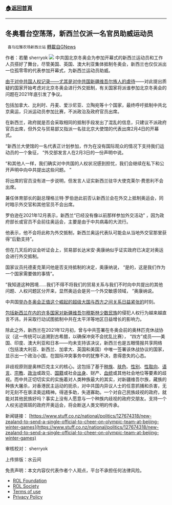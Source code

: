 ###  [:house:返回首頁](https://github.com/ourhimalayas/txt)
---


## 冬奥看台空荡荡，新西兰仅派一名官员助威运动员
` 喜马拉雅农场新西兰站` [轉載自GNews](https://gnews.org/zh-hans/1962191/)

作者：若蘭 sherryok
![](https://assets.gnews.org/wp-content/uploads/2022/02/酷翻组1-4.png)
中共国北京冬奥会为参加开幕式的新西兰运动员和工作人员搭好了舞台，尽管美国、英国、澳大利亚集体抵制冬奥会，新西兰也仅仅派出一位孤零零的代表参加开幕式，为新西兰运动员助威。

[由于对中](https://translate.google.com/website?sl=en&amp;tl=zh-CN&amp;client=webapp&amp;u=https://interactives.stuff.co.nz/2021/circuit/deleted-documentary/)[共](https://translate.google.com/website?sl=en&amp;tl=zh-CN&amp;client=webapp&amp;u=https://interactives.stuff.co.nz/2021/circuit/deleted-documentary/)[国人权记录](https://translate.google.com/website?sl=en&amp;tl=zh-CN&amp;client=webapp&amp;u=https://interactives.stuff.co.nz/2021/circuit/deleted-documentary/)[——](https://translate.google.com/website?sl=en&amp;tl=zh-CN&amp;client=webapp&amp;u=https://interactives.stuff.co.nz/2021/circuit/deleted-documentary/)[尤其是对中](https://translate.google.com/website?sl=en&amp;tl=zh-CN&amp;client=webapp&amp;u=https://interactives.stuff.co.nz/2021/circuit/deleted-documentary/)[共](https://translate.google.com/website?sl=en&amp;tl=zh-CN&amp;client=webapp&amp;u=https://interactives.stuff.co.nz/2021/circuit/deleted-documentary/)[国新疆维吾尔族人的虐待](https://translate.google.com/website?sl=en&amp;tl=zh-CN&amp;client=webapp&amp;u=https://interactives.stuff.co.nz/2021/circuit/deleted-documentary/)——对此提出质疑的国家开始考虑对北京冬奥会进行外交抵制，有关国家将派谁参加北京冬奥会的问题在2021年底引发了争议。

包括加拿大、比利时、丹麦、爱沙尼亚、立陶宛等十个国家，最终呼吁抵制中共北京奥运，只派运动员参加比赛，不派政治及政府官员出席。

在新西兰，政府就是否会采取相同的抵制手段发出了混乱的信息，只建议不派政府官员出席，但外交与贸易部又指派一名驻北京大使馆的代表出席2月4日的开幕式。

“新西兰大使馆的一名代表正计划参加，作为在没有国际观众的情况下支持我们运动员的一个象征， ”外交部发言人在2月3日的一份声明中说。

“和其他人一样，我们确实对中共国的人权状况感到担忧，我们会继续在私下和公开声明中向中共提出这些问题。 ”

将出席的官员没有进一步说明，但发言人证实新西兰驻华大使克莱尔·费恩利不会出席。

兼任体育部长的副总理格兰特·罗伯逊此前否认新西兰会在外交上抵制奥运会，同时暗示外交官和其他官员不会出席。

罗伯逊在2021年12月表示，新西兰“已经没有像以前那样参加外交活动” ，因为政府部长或官员不会前往奥运会，主要是由于中共病毒的大流行。

他表示，他不会将此称为外交抵制，新西兰奥运代表队可能会从当地外交官那里获得“后勤支持”。

但在几天后的议会听证会上，贸易部长达米安·奥康纳似乎证实政府已决定对奥运会进行外交抵制。

国家议员托德麦克莱问他是否支持抵制的决定，奥康纳说， “是的，这是我们作为一个国家需要做的事情”。

“我知道这种困境……我们不得不将我们的贸易关系与我们不时向中共提出的其他问题、人权问题区分开来，显然奥运会是另一个外交敏感领域， ”奥康纳说。

中共国[举办冬奥会正值这个崛起的超级大国与西方之间](https://www-stuff-co-nz.translate.goog/sport/olympics/300510429/winter-olympics-spotlight-back-on-china-for-covidtinged-games?_x_tr_sl=en&amp;_x_tr_tl=zh-CN&amp;_x_tr_hl=en-GB&amp;_x_tr_pto=wapp)[关系日益紧张的](https://www-stuff-co-nz.translate.goog/sport/olympics/300510429/winter-olympics-spotlight-back-on-china-for-covidtinged-games?_x_tr_sl=en&amp;_x_tr_tl=zh-CN&amp;_x_tr_hl=en-GB&amp;_x_tr_pto=wapp)时刻。

[包括新西兰在内的许多国家对新疆维吾尔穆斯林少数民族](https://translate.google.com/website?sl=en&amp;tl=zh-CN&amp;client=webapp&amp;u=https://interactives.stuff.co.nz/2021/circuit/deleted-documentary/)的侵犯人权行为越来越直言不讳，并采取行动试图抵制中共在太平洋等地区日益增长的影响力。

除此之外，新西兰在2021年12月初，曾与中共签署在冬奥会前的奥林匹克休战协议（这一传统可以追溯到古希腊，以确保冲突不会扰乱比赛）， “四方”成员——美国、印度、澳大利亚和日本——均未支持该决议，新西兰也是五眼情报共享网络（包括澳大利亚、新西兰、加拿大、英国和美国）中唯一签署该休战协议的国家，显示出一个政治小国，在国际冲突事务中的犹豫不决，患得患失的心态。

非歧视原则是奥林匹克主义的核心。这包括了基于[种族](https://zh.wikipedia.org/wiki/%E7%A7%8D%E6%97%8F%E6%AD%A7%E8%A7%86)、[肤色](https://zh.wikipedia.org/wiki/%E8%86%9A%E8%89%B2)、[性别](https://zh.wikipedia.org/wiki/%E6%80%A7%E5%88%AB%E6%AD%A7%E8%A7%86)、[性取向](https://zh.wikipedia.org/wiki/%E6%80%A7%E5%8F%96%E5%90%91)、[语言](https://zh.wikipedia.org/wiki/%E8%AF%AD%E8%A8%80)、[宗教](https://zh.wikipedia.org/wiki/%E5%AE%97%E6%95%99)、[政治](https://zh.wikipedia.org/wiki/%E6%94%BF%E6%B2%BB)或政见、[国籍](https://zh.wikipedia.org/wiki/%E5%9B%BD%E7%B1%8D)或社会[出身](https://zh.wikipedia.org/wiki/%E5%87%BA%E8%BA%AB)、财产、[血统](https://zh.wikipedia.org/wiki/%E8%A1%80%E7%B5%B1)或其他社会地位等要素的歧视。而中共正切切实实的实施着对人类种族最大的其实，对新疆维吾尔族，藏族的种族大屠杀，对香港民主运动的扼杀，对中共国内异议人士的任意抓捕和杀害，无时无刻不在亵渎奥运精神。得道多助，失道寡助。一个对自己民族歧视的政府，就能对其他民族好吗？事实上没有人愿意与一个种族内歧视的政府交朋友。支持一个人权劣迹斑斑的政府开奥运会，将会断送人类文明的传承。

新闻链接： [https://www.stuff.co.nz/national/politics/127674318/new-zealand-to-send-a-single-official-to-cheer-on-olympic-team-at-beijing-winter-games](https://www.stuff.co.nz/national/politics/127674318/new-zealand-to-send-a-single-official-to-cheer-on-olympic-team-at-beijing-winter-games)

审核校对： sherryok

上传排版：水云间

 

免责声明：本文内容仅代表作者个人观点，平台不承担任何法律风险。

- [ROL Foundation](https://rolfoundation.org/)
- [ROL Society](https://rolsociety.org/)
- [Terms of use](https://gnews.org/terms-of-use-3/)
- [Privacy Policy](https://gnews.org/privacy-policy/)
